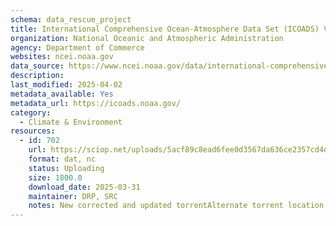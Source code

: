 ```yaml
---
schema: data_rescue_project 
title: International Comprehensive Ocean-Atmosphere Data Set (ICOADS) V3
organization: National Oceanic and Atmospheric Administration
agency: Department of Commerce
websites: ncei.noaa.gov
data_source: https://www.ncei.noaa.gov/data/international-comprehensive-ocean-atmosphere/
description: 
last_modified: 2025-04-02
metadata_available: Yes
metadata_url: https://icoads.noaa.gov/
category:
  - Climate & Environment 
resources:
  - id: 702
    url: https://sciop.net/uploads/5acf89c8ead6fee0d3567da636ce2357cd4dc135
    format: dat, nc
    status: Uploading
    size: 1800.0
    download_date: 2025-03-31
    maintainer: DRP, SRC
    notes: New corrected and updated torrentAlternate torrent location https://academictorrents.com/details/5acf89c8ead6fee0d3567da636ce2357cd4dc135
---
```

